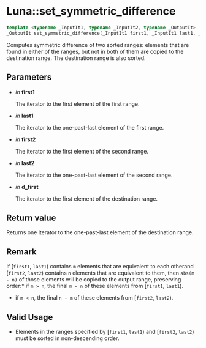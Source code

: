 # Luna::set_symmetric_difference

```c++
template <typename _InputIt1, typename _InputIt2, typename _OutputIt>
_OutputIt set_symmetric_difference(_InputIt1 first1, _InputIt1 last1, _InputIt2 first2, _InputIt2 last2, _OutputIt d_first)
```

Computes symmetric difference of two sorted ranges: elements that are found in either of the ranges, but not in both of them are copied to the destination range. The destination range is also sorted. 



## Parameters
* *in* **first1**

    The iterator to the first element of the first range. 

* *in* **last1**

    The iterator to the one-past-last element of the first range. 

* *in* **first2**

    The iterator to the first element of the second range. 

* *in* **last2**

    The iterator to the one-past-last element of the second range. 

* *in* **d_first**

    The iterator to the first element of the destination range. 

## Return value
Returns one iterator to the one-past-last element of the destination range. 

## Remark
If [`first1`, `last1`) contains `m` elements that are equivalent to each otherand [`first2`, `last2`) contains `n` elements that are equivalent to them, then `abs(m - n)` of those elements will be copied to the output range, preserving order:* if `m > n`, the final `m - n` of these elements from [`first1`, `last1`).

* if `m < n`, the final `n - m` of these elements from [`first2`, `last2`). 

## Valid Usage
* Elements in the ranges specified by [`first1`, `last1`) and [`first2`, `last2`) must be sorted in non-descending order. 

